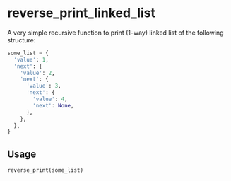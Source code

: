 # reverse_print_linked_list

A very simple recursive function to print (1-way) linked list of the following structure:
```python
some_list = {
  'value': 1,
  'next': {
    'value': 2,
    'next': {
      'value': 3,
      'next': {
        'value': 4,
        'next': None,
      },
    },
  },
}
```
## Usage

`reverse_print(some_list)`
